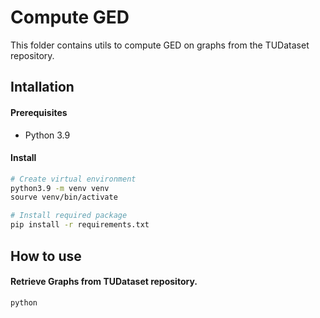# Compute GED

This folder contains utils to compute GED on graphs from the TUDataset repository.

## Intallation

#### Prerequisites
 - Python 3.9

#### Install
```bash
# Create virtual environment
python3.9 -m venv venv
sourve venv/bin/activate

# Install required package
pip install -r requirements.txt
```

## How to use

#### Retrieve Graphs from TUDataset repository.
```bash
python 
```
